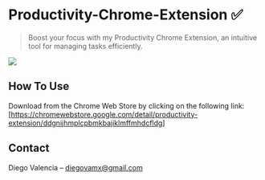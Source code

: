 # Productivity-Chrome-Extension ✅
 
> Boost your focus with my Productivity Chrome Extension, an intuitive tool for managing tasks efficiently.

![](header.png)
## How To Use

Download from the Chrome Web Store by clicking on the following link: [https://chromewebstore.google.com/detail/productivity-extension/ddgnijhmplcpbmkbajiklmffmhdcfldg]
## Contact

Diego Valencia – diegovamx@gmail.com



